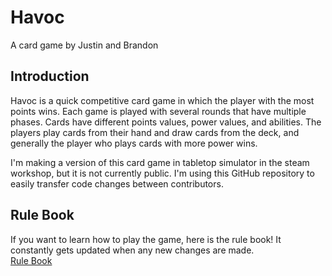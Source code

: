 # Havoc
A card game by Justin and Brandon

## Introduction
  Havoc is a quick competitive card game in which the player with the most points wins. Each game is played with several rounds that have multiple phases. Cards have different points values, power values, and abilities. The players play cards from their hand and draw cards from the deck, and generally the player who plays cards with more power wins.

  I'm making a version of this card game in tabletop simulator in the steam workshop, but it is not currently public. I'm using this GitHub repository to easily transfer code changes between contributors.

## Rule Book
If you want to learn how to play the game, here is the rule book! It constantly gets updated when any new changes are made.  
[Rule Book](https://docs.google.com/document/d/1ESWBAIITw3sij_6mAaZukogW9wVgF9ka4w8vCTnF8v0/edit?usp=sharing)
